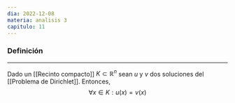 ```yaml
---
dia: 2022-12-08
materia: analisis 3
capitulo: 11
---
```

### Definición
---
Dado un [[Recinto compacto]] $K \subset \mathbb R^n$ sean $u$ y $v$ dos soluciones del [[Problema de Dirichlet]]. Entonces, $$ \forall x \in K : u(x) = v(x) $$